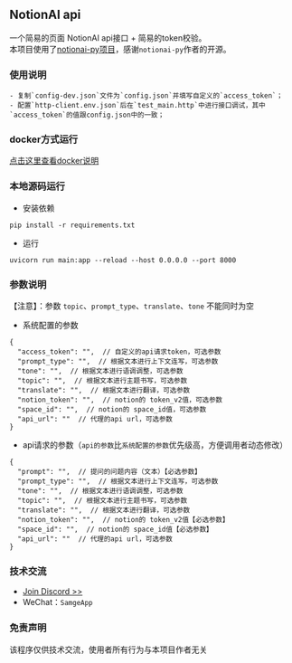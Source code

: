 ## NotionAI api
一个简易的页面 NotionAI api接口 + 简易的token校验。<br>
本项目使用了[notionai-py项目](https://github.com/Vaayne/notionai-py)，感谢`notionai-py`作者的开源。


### 使用说明

    - 复制`config-dev.json`文件为`config.json`并填写自定义的`access_token`；
    - 配置`http-client.env.json`后在`test_main.http`中进行接口调试，其中`access_token`的值跟config.json中的一致；

### docker方式运行

[点击这里查看docker说明](docker/README.md)


### 本地源码运行

- 安装依赖
```shell
pip install -r requirements.txt
```

- 运行
```shell
uvicorn run main:app --reload --host 0.0.0.0 --port 8000
```


### 参数说明
【注意】：参数 `topic`、`prompt_type`、`translate`、`tone` 不能同时为空

- 系统配置的参数
```text
{
  "access_token": "",  // 自定义的api请求token，可选参数
  "prompt_type": "",  // 根据文本进行上下文连写，可选参数
  "tone": "",  // 根据文本进行语调调整，可选参数
  "topic": "",  // 根据文本进行主题书写，可选参数
  "translate": "",  // 根据文本进行翻译，可选参数
  "notion_token": "",  // notion的 token_v2值，可选参数
  "space_id": "",  // notion的 space_id值，可选参数
  "api_url": ""  // 代理的api url，可选参数
}
```


- api请求的参数（`api的参数`比`系统配置的参数`优先级高，方便调用者动态修改）
```text
{
  "prompt": "",  // 提问的问题内容（文本）【必选参数】
  "prompt_type": "",  // 根据文本进行上下文连写，可选参数
  "tone": "",  // 根据文本进行语调调整，可选参数
  "topic": "",  // 根据文本进行主题书写，可选参数
  "translate": "",  // 根据文本进行翻译，可选参数
  "notion_token": "",  // notion的 token_v2值【必选参数】
  "space_id": "",  // notion的 space_id值【必选参数】
  "api_url": ""  // 代理的api url，可选参数
}
```


### 技术交流
- [Join Discord >>](https://discord.com/invite/eRuSqve8CE)
- WeChat：`SamgeApp`


### 免责声明
该程序仅供技术交流，使用者所有行为与本项目作者无关
